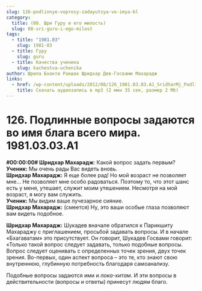 ```yaml
---
slug: 126-podlinnye-voprosy-zadayutsya-vo-imya-bl
category:
  title: (08. Шри Гуру и его милость)
  slug: 08-sri-guru-i-ego-milost
tags:
  - title: "1981.03"
    slug: 1981-03
  - title: Гуру
    slug: guru
  - title: Качества ученика
    slug: kachestva-uchenika
author: Шрила Бхакти Ракшак Шридхар Дев-Госвами Махарадж
links:
  - href: /wp-content/uploads/2012/08/126_1981.03.03.A1_SridharMj_Podlinnye_voprosy_zadayutsya_vo_imya_blaga_vsego_mira.mp3
    title: Скачать аудиозапись в mp3 (2 мин 35 сек, размер 2 Мб)
---
```


# 126. Подлинные вопросы задаются во имя блага всего мира. 1981.03.03.A1

**#00:00:00# Шридхар Махарадж**: Какой вопрос задать первым?\
**Ученик:** Мы очень рады Вас видеть вновь.\
**Шридхар Махарадж:** Я еще более рад! Но мой возраст не позволяет мне… Не позволяет мне особо радоваться. Поэтому то, что этот шанс есть у меня, утешает, служит моим утешением. Несмотря на мой возраст, я могу вам служить.\
**Ученик:** Мы видим ваше лучезарное сияние.\
**Шридхар Махарадж:** (смеется) Ну, это ваши особые глаза позволяют вам видеть подобное.

**Шридхар Махарадж:** Шукадев вначале обратился к Парикшиту Махараджу с приглашением, просьбой задавать вопросы. И в начале «Бхагаватам» это присутствует. Он говорит, Шукадев Госвами говорит: «Только такой вопрос следует задавать, только подобные вопросы. Вопрос следует оценивать с определенных точек зрения, двух точек зрения. Во-первых, один аспект вопроса – это те, кто знают свою внутреннюю, глубинную потребность благодаря самоанализу.

Подобные вопросы задаются ими и *лока-хитам*. И эти вопросы в действительности (вопросы и ответы) принесут людям благо.

